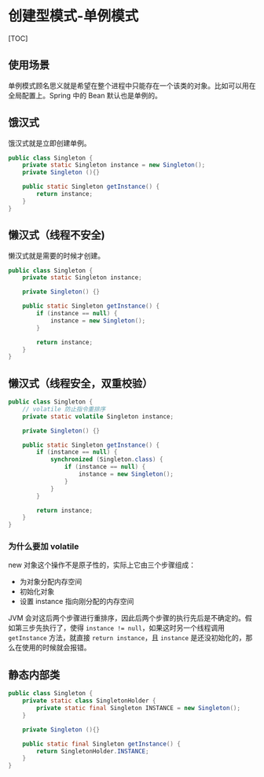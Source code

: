 # 创建型模式-单例模式

[TOC]

## 使用场景

单例模式顾名思义就是希望在整个进程中只能存在一个该类的对象。比如可以用在全局配置上。Spring 中的 Bean 默认也是单例的。

## 饿汉式

饿汉式就是立即创建单例。

```java
public class Singleton {
    private static Singleton instance = new Singleton();
    private Singleton (){}

    public static Singleton getInstance() {
        return instance;
    }
}
```

## 懒汉式（线程不安全)

懒汉式就是需要的时候才创建。

```java
public class Singleton {
    private static Singleton instance;

    private Singleton() {}

    public static Singleton getInstance() {
        if (instance == null) {
            instance = new Singleton();
        }

        return instance;
    }
}
```

## 懒汉式（线程安全，双重校验）

```java
public class Singleton {
    // volatile 防止指令重排序
    private static volatile Singleton instance;

    private Singleton() {}

    public static Singleton getInstance() {
        if (instance == null) {
            synchronized (Singleton.class) {
                if (instance == null) {
                    instance = new Singleton();
                }
            }
        }

        return instance;
    }
}
```

### 为什么要加 volatile

new 对象这个操作不是原子性的，实际上它由三个步骤组成：

- 为对象分配内存空间
- 初始化对象
- 设置 instance 指向刚分配的内存空间

JVM 会对这后两个步骤进行重排序，因此后两个步骤的执行先后是不确定的。假如第三步先执行了，使得 `instance != null`，如果这时另一个线程调用 `getInstance` 方法，就直接 `return instance`，且 `instance` 是还没初始化的，那么在使用的时候就会报错。

## 静态内部类

```java
public class Singleton {
    private static class SingletonHolder {
        private static final Singleton INSTANCE = new Singleton();
    }

    private Singleton (){}

    public static final Singleton getInstance() {
        return SingletonHolder.INSTANCE;
    }
}
```